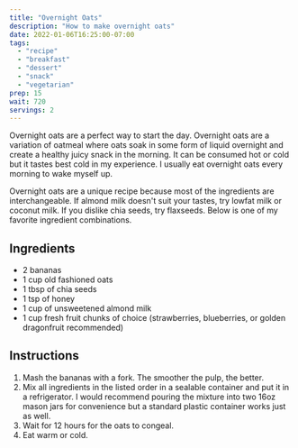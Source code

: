 ```yaml
---
title: "Overnight Oats"
description: "How to make overnight oats"
date: 2022-01-06T16:25:00-07:00
tags:
  - "recipe"
  - "breakfast"
  - "dessert"
  - "snack"
  - "vegetarian"
prep: 15
wait: 720
servings: 2
---
```


Overnight oats are a perfect way to start the day. Overnight oats are a variation of oatmeal where oats soak in some form of liquid overnight and create a healthy juicy snack in the morning. It can be consumed hot or cold but it tastes best cold in my experience. I usually eat overnight oats every morning to wake myself up.

Overnight oats are a unique recipe because most of the ingredients are interchangeable. If almond milk doesn't suit your tastes, try lowfat milk or coconut milk. If you dislike chia seeds, try flaxseeds. Below is one of my favorite ingredient combinations.

## Ingredients

* 2 bananas
* 1 cup old fashioned oats
* 1 tbsp of chia seeds
* 1 tsp of honey
* 1 cup of unsweetened almond milk
* 1 cup fresh fruit chunks of choice (strawberries, blueberries, or golden dragonfruit recommended)

## Instructions

1. Mash the bananas with a fork. The smoother the pulp, the better.
2. Mix all ingredients in the listed order in a sealable container and put it in a refrigerator. I would recommend pouring the mixture into two 16oz mason jars for convenience but a standard plastic container works just as well.
3. Wait for 12 hours for the oats to congeal.
4. Eat warm or cold.
